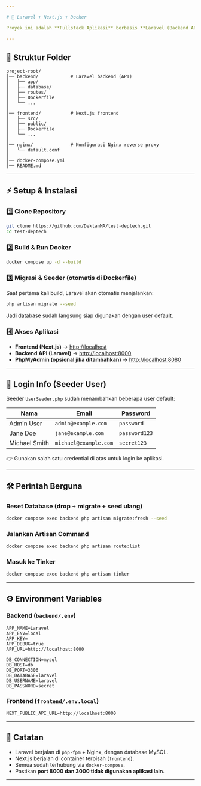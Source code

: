 ```yaml
---

# 🚀 Laravel + Next.js + Docker

Proyek ini adalah **Fullstack Aplikasi** berbasis **Laravel (Backend API)** dan **Next.js (Frontend)** dengan integrasi **Docker Compose** untuk mempermudah setup development.

---
```


## 📂 Struktur Folder

```
project-root/
│── backend/            # Laravel backend (API)
│   ├── app/
│   ├── database/
│   ├── routes/
│   ├── Dockerfile
│   └── ...
│
│── frontend/           # Next.js frontend
│   ├── src/
│   ├── public/
│   ├── Dockerfile
│   └── ...
│
│── nginx/              # Konfigurasi Nginx reverse proxy
│   └── default.conf
│
│── docker-compose.yml
│── README.md
```

---

## ⚡ Setup & Instalasi

### 1️⃣ Clone Repository

```bash
git clone https://github.com/DeklanMA/test-deptech.git
cd test-deptech
```

### 2️⃣ Build & Run Docker

```bash
docker compose up -d --build
```

### 3️⃣ Migrasi & Seeder (otomatis di Dockerfile)

Saat pertama kali build, Laravel akan otomatis menjalankan:

```bash
php artisan migrate --seed
```

Jadi database sudah langsung siap digunakan dengan user default.

### 4️⃣ Akses Aplikasi

* **Frontend (Next.js)** → [http://localhost](http://localhost)
* **Backend API (Laravel)** → [http://localhost:8000](http://localhost:8000)
* **PhpMyAdmin (opsional jika ditambahkan)** → [http://localhost:8080](http://localhost:8080)

---

## 🔑 Login Info (Seeder User)

Seeder `UserSeeder.php` sudah menambahkan beberapa user default:

| Nama          | Email                 | Password      |
| ------------- | --------------------- | ------------- |
| Admin User    | `admin@example.com`   | `password`    |
| Jane Doe      | `jane@example.com`    | `password123` |
| Michael Smith | `michael@example.com` | `secret123`   |

👉 Gunakan salah satu credential di atas untuk login ke aplikasi.

---

## 🛠️ Perintah Berguna

### Reset Database (drop + migrate + seed ulang)

```bash
docker compose exec backend php artisan migrate:fresh --seed
```

### Jalankan Artisan Command

```bash
docker compose exec backend php artisan route:list
```

### Masuk ke Tinker

```bash
docker compose exec backend php artisan tinker
```

---

## ⚙️ Environment Variables

### Backend (`backend/.env`)

```env
APP_NAME=Laravel
APP_ENV=local
APP_KEY=
APP_DEBUG=true
APP_URL=http://localhost:8000

DB_CONNECTION=mysql
DB_HOST=db
DB_PORT=3306
DB_DATABASE=laravel
DB_USERNAME=laravel
DB_PASSWORD=secret
```

### Frontend (`frontend/.env.local`)

```env
NEXT_PUBLIC_API_URL=http://localhost:8000
```

---

## 📌 Catatan

* Laravel berjalan di `php-fpm` + Nginx, dengan database MySQL.
* Next.js berjalan di container terpisah (`frontend`).
* Semua sudah terhubung via `docker-compose`.
* Pastikan **port 8000 dan 3000 tidak digunakan aplikasi lain**.

---
